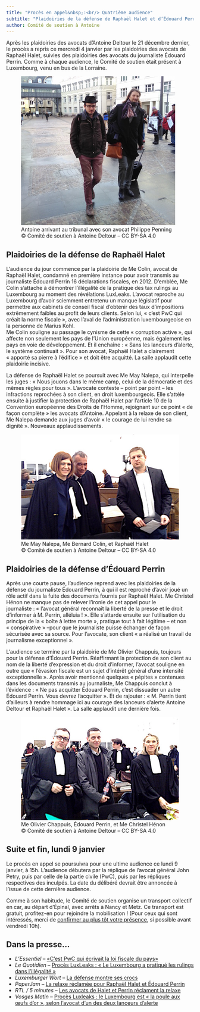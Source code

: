 ```yaml
---
title: "Procès en appel&nbsp;:<br/> Quatrième audience"
subtitle: "Plaidoiries de la défense de Raphaël Halet et d’Édouard Perrin"
author: Comité de soutien à Antoine
---
```


Après les plaidoiries des avocats d’Antoine Deltour le 21 décembre dernier, le procès a repris ce mercredi 4 janvier par les plaidoiries des avocats de Raphaël Halet, suivies des plaidoiries des avocats du journaliste Édouard Perrin. Comme à chaque audience, le Comité de soutien était présent à Luxembourg, venu en bus de la Lorraine.

<figure>
  <img src="/images/news/2017-01-05-antoine-penning.jpg" alt="Sur le parvis du tribinal, Antoine marche avec Me Penning, qui tire son attaché-case"/>
  <figcaption>Antoine arrivant au tribunal avec son avocat Philippe Penning<br/>&copy; Comité de soutien à Antoine Deltour – CC BY-SA 4.0</figcaption>
</figure>

## Plaidoiries de la défense de Raphaël Halet

L’audience du jour commence par la plaidoirie de Me Colin, avocat de Raphaël Halet, condamné en première instance pour avoir  transmis au journaliste Édouard Perrin 16 déclarations fiscales, en 2012. D’emblée, Me Colin s’attache à démontrer l’illégalité de la pratique des tax rulings au Luxembourg au moment des révélations LuxLeaks. L’avocat reproche au Luxembourg d’avoir sciemment entretenu un manque législatif pour permettre aux cabinets de conseil fiscal d’obtenir des taux d’impositions extrêmement faibles au profit de leurs clients. Selon lui, « c’est PwC qui créait la norme fiscale », avec l’aval de l’administration luxembourgeoise en la personne de Marius Kohl.  
Me Colin souligne au passage le cynisme de cette « corruption active », qui affecte non seulement les pays de l’Union européenne, mais également les pays en voie de développement. Et il enchaîne : « Sans les lanceurs d’alerte, le système continuait ». Pour son avocat, Raphaël Halet a clairement « apporté sa pierre à l’édifice » et doit être acquitté. La salle applaudit cette plaidoirie incisive.

La défense de Raphaël Halet se poursuit avec Me May Nalepa, qui interpelle les juges : « Nous jouons dans le même camp, celui de la démocratie et des mêmes règles pour tous ». L’avocate conteste  – point par point – les infractions reprochées à son client, en droit luxembourgeois. Elle s’attèle ensuite à justifier la protection de Raphaël Halet par l’article 10 de la Convention européenne des Droits de l’Homme, rejoignant sur ce point « de façon complète » les avocats d’Antoine. Appelant à la relaxe de son client, Me Nalepa demande aux juges d’avoir « le courage de lui rendre sa dignité ». Nouveaux applaudissements.

<figure>
  <img src="/images/news/2017-01-05-def-halet.jpg" alt="Raphaël Halet et ses avocats, posant dans la salle d'audience"/>
  <figcaption>Me May Nalepa, Me Bernard Colin, et Raphaël Halet<br/>&copy; Comité de soutien à Antoine Deltour – CC BY-SA 4.0</figcaption>
</figure>


## Plaidoiries de la défense d’Édouard Perrin

Après une courte pause, l’audience reprend avec les plaidoiries de la défense du journaliste Édouard Perrin, à qui il est reproché d’avoir joué un rôle actif dans la fuite des documents fournis par Raphaël Halet. Me Christel Hénon ne manque pas de relever l’ironie de cet appel pour le journaliste : « l’avocat général reconnaît la liberté de la presse et le droit d’informer à M. Perrin, alléluia ! ». Elle s’attarde ensuite sur l’utilisation du principe de la « boîte à lettre morte », pratique tout à fait légitime – et non « conspirative » –pour que le journaliste puisse échanger de façon sécurisée avec sa source. Pour l’avocate, son client « a réalisé un travail de journalisme exceptionnel ».

L’audience se termine par la plaidoirie de Me Olivier Chappuis, toujours pour la défense d’Édouard Perrin. Réaffirmant la protection de son client au nom de la liberté d’expression et du droit d’informer, l’avocat souligne en outre que « l’évasion fiscale est un sujet d’intérêt général d’une intensité exceptionnelle ». Après avoir mentionné quelques « pépites » contenues dans les documents transmis au journaliste, Me Chappuis conclut à l’évidence : « Ne pas acquitter Édouard Perrin, c’est dissuader un autre Édouard Perrin. Vous devrez l’acquitter ». Et de rajouter : « M. Perrin tient d’ailleurs à rendre hommage ici au courage des lanceurs d’alerte Antoine Deltour et Raphaël Halet ». La salle applaudit une dernière fois.

<figure>
  <img src="/images/news/2017-01-05-def-perrin.jpg" alt="Édouard Perrin et ses avocats, posant dans la salle d'audience"/>
  <figcaption>Me Olivier Chappuis, Édouard Perrin, et Me Christel Hénon<br/>&copy; Comité de soutien à Antoine Deltour – CC BY-SA 4.0</figcaption>
</figure>


## Suite et fin, lundi 9 janvier

Le procès en appel se poursuivra pour une ultime audience ce lundi 9 janvier, à 15h. L’audience débutera par la réplique de l’avocat général John Petry, puis par celle de la partie civile (PwC), puis par les répliques respectives des inculpés. La date du délibéré devrait être annoncée à l’issue de cette dernière audience.

Comme à son habitude, le Comité de soutien organise un transport collectif en car, au départ d’Épinal, avec arrêts à Nancy et Metz. Ce transport est gratuit, profitez-en pour rejoindre la mobilisation ! (Pour ceux qui sont intéressés, merci de [confirmer au plus tôt votre présence](https://www.helloasso.com/associations/comite-de-soutien-a-antoine-deltour/evenements/deplacement-a-luxembourg-1), si possible avant vendredi 10h).

## Dans la presse…

- _L’Essentiel_ – [«C’est PwC qui écrivait la loi fiscale du pays»](http://www.lessentiel.lu/fr/luxembourg/dossier/luxleaks/story/20864970)
- _Le Quotidien_ – [Procès LuxLeaks : « Le Luxembourg a pratiqué les rulings dans l’illégalité »](http://www.lequotidien.lu/affaire-luxleaks/proces-luxleaks-le-luxembourg-a-pratique-les-rulings-dans-lillegalite/)
- _Luxemburger Wort_ – [La défense montre ses crocs](http://www.wort.lu/de/business/au-proces-luxleaks-en-appel-la-defense-montre-ses-crocs-586d4b2053590682caf17481)
- _PaperJam_ – [La relaxe réclamée pour Raphaël Halet et Édouard Perrin](http://paperjam.lu/news/la-relaxe-reclamee-pour-raphael-halet-et-edouard-perrin)
- _RTL / 5 minutes_ – [Les avocats de Halet et Perrin réclament la relaxe](http://5minutes.rtl.lu/laune/actu/992118.html)
- _Vosges Matin_ – [Procès Luxleaks : le Luxembourg est « la poule aux œufs d’or », selon l’avocat d’un des deux lanceurs d’alerte](http://www.vosgesmatin.fr/justice/2017/01/05/proces-luxleaks-le-luxembourg-est-la-poule-aux-oeufs-d-or-selon-l-avocat-d-un-des-deux-lanceurs-d-alerte)
